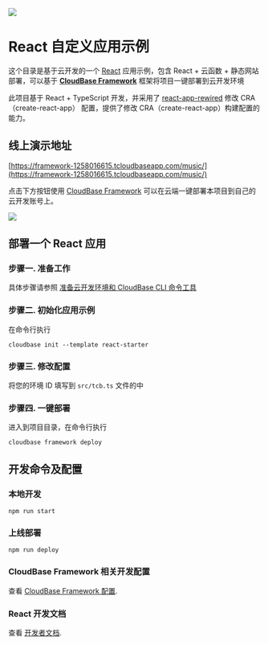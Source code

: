 <a href="https://github.com/TencentCloudBase/cloudbase-templates"><img src="https://main.qcloudimg.com/raw/dbc204f8fc25387645aea9282c6d1b99.png"></a>

# React 自定义应用示例

这个目录是基于云开发的一个 [React](https://reactjs.bootcss.com/) 应用示例，包含 React + 云函数 + 静态网站部署，可以基于 **[CloudBase Framework](https://github.com/TencentCloudBase/cloudbase-framework)** 框架将项目一键部署到云开发环境

此项目基于 React + TypeScript 开发，并采用了 [react-app-rewired](https://github.com/timarney/react-app-rewired) 修改 CRA（create-react-app） 配置，提供了修改 CRA（create-react-app）构建配置的能力。

## 线上演示地址

[https://framework-1258016615.tcloudbaseapp.com/music/](https://framework-1258016615.tcloudbaseapp.com/music/)

点击下方按钮使用 [CloudBase Framework](https://github.com/TencentCloudBase/cloudbase-framework) 可以在云端一键部署本项目到自己的云开发账号上。

[![](https://main.qcloudimg.com/raw/67f5a389f1ac6f3b4d04c7256438e44f.svg)](https://console.cloud.tencent.com/tcb/env/index?action=CreateAndDeployCloudBaseProject&tdl_anchor=github&tdl_site=0&appUrl=https%3A%2F%2Fgithub.com%2FTencentCloudBase%2Fcloudbase-templates&workDir=music&appName=music)

## 部署一个 React 应用

### 步骤一. 准备工作

具体步骤请参照 [准备云开发环境和 CloudBase CLI 命令工具](https://github.com/TencentCloudBase/cloudbase-framework/blob/master/CLI_GUIDE.md)

### 步骤二. 初始化应用示例

在命令行执行

```
cloudbase init --template react-starter
```

### 步骤三. 修改配置

将您的环境 ID 填写到 `src/tcb.ts` 文件的中

### 步骤四. 一键部署

进入到项目目录，在命令行执行

```
cloudbase framework deploy
```

## 开发命令及配置

### 本地开发

```
npm run start
```

### 上线部署

```
npm run deploy
```

### CloudBase Framework 相关开发配置

查看 [CloudBase Framework 配置](https://github.com/TencentCloudBase/cloudbase-framework).

### React 开发文档

查看 [开发者文档](https://reactjs.bootcss.com/docs/getting-started.html).
